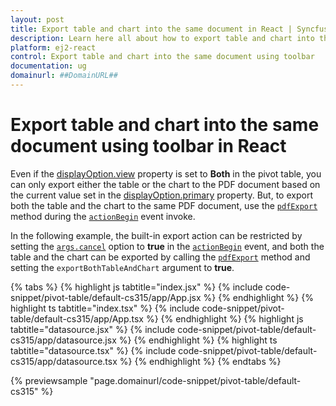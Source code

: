 ```yaml
---
layout: post
title: Export table and chart into the same document in React | Syncfusion
description: Learn here all about how to export table and chart into the same document using toolbar in Syncfusion React of Syncfusion Essential JS 2 and more.
platform: ej2-react
control: Export table and chart into the same document using toolbar 
documentation: ug
domainurl: ##DomainURL##
---
```


<!-- markdownlint-disable MD009 -->

# Export table and chart into the same document using toolbar in React

Even if the [displayOption.view](https://ej2.syncfusion.com/react/documentation/api/pivotview/displayOptionModel/#view) property is set to **Both** in the pivot table, you can only export either the table or the chart to the PDF document based on the current value set in the [displayOption.primary](https://ej2.syncfusion.com/react/documentation/api/pivotview/primary/) property. But, to export both the table and the chart to the same PDF document, use the [`pdfExport`](https://ej2.syncfusion.com/react/documentation/api/pivotview/#pdfexport) method during the [`actionBegin`](https://ej2.syncfusion.com/react/documentation/api/pivotview/#actionbegin) event invoke.

In the following example, the built-in export action can be restricted by setting the [`args.cancel`](https://helpej2.syncfusion.com/react/documentation/api/pivotview/pivotActionBeginEventArgs/#cancel) option to **true** in the [`actionBegin`](https://ej2.syncfusion.com/react/documentation/api/pivotview/#actionbegin) event, and both the table and the chart can be exported by calling the [`pdfExport`](https://ej2.syncfusion.com/react/documentation/api/pivotview/#pdfexport) method and setting the `exportBothTableAndChart` argument to **true**.

{% tabs %}
{% highlight js tabtitle="index.jsx" %}
{% include code-snippet/pivot-table/default-cs315/app/App.jsx %}
{% endhighlight %}
{% highlight ts tabtitle="index.tsx" %}
{% include code-snippet/pivot-table/default-cs315/app/App.tsx %}
{% endhighlight %}
{% highlight js tabtitle="datasource.jsx" %}
{% include code-snippet/pivot-table/default-cs315/app/datasource.jsx %}
{% endhighlight %}
{% highlight ts tabtitle="datasource.tsx" %}
{% include code-snippet/pivot-table/default-cs315/app/datasource.tsx %}
{% endhighlight %}
{% endtabs %}

 {% previewsample "page.domainurl/code-snippet/pivot-table/default-cs315" %}